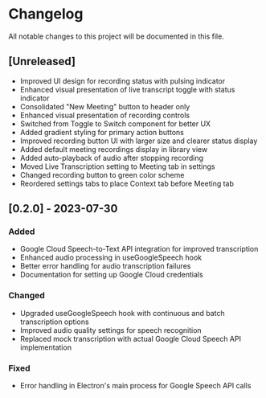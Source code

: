 
# Changelog

All notable changes to this project will be documented in this file.

## [Unreleased]
- Improved UI design for recording status with pulsing indicator
- Enhanced visual presentation of live transcript toggle with status indicator
- Consolidated "New Meeting" button to header only
- Enhanced visual presentation of recording controls
- Switched from Toggle to Switch component for better UX
- Added gradient styling for primary action buttons
- Improved recording button UI with larger size and clearer status display
- Added default meeting recordings display in library view
- Added auto-playback of audio after stopping recording
- Moved Live Transcription setting to Meeting tab in settings
- Changed recording button to green color scheme
- Reordered settings tabs to place Context tab before Meeting tab

## [0.2.0] - 2023-07-30

### Added
- Google Cloud Speech-to-Text API integration for improved transcription
- Enhanced audio processing in useGoogleSpeech hook
- Better error handling for audio transcription failures
- Documentation for setting up Google Cloud credentials

### Changed
- Upgraded useGoogleSpeech hook with continuous and batch transcription options
- Improved audio quality settings for speech recognition
- Replaced mock transcription with actual Google Cloud Speech API implementation

### Fixed
- Error handling in Electron's main process for Google Speech API calls 
